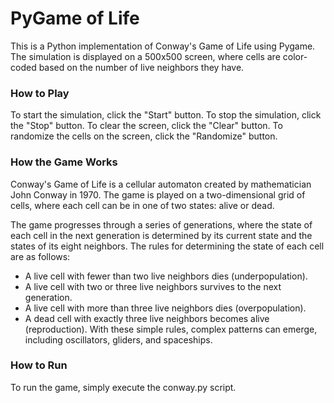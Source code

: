 # PyGame of Life
This is a Python implementation of Conway's Game of Life using Pygame. The simulation is displayed on a 500x500 screen, where cells are color-coded based on the number of live neighbors they have.

### How to Play
To start the simulation, click the "Start" button. To stop the simulation, click the "Stop" button. To clear the screen, click the "Clear" button. To randomize the cells on the screen, click the "Randomize" button.

### How the Game Works
Conway's Game of Life is a cellular automaton created by mathematician John Conway in 1970. The game is played on a two-dimensional grid of cells, where each cell can be in one of two states: alive or dead.

The game progresses through a series of generations, where the state of each cell in the next generation is determined by its current state and the states of its eight neighbors. The rules for determining the state of each cell are as follows:

* A live cell with fewer than two live neighbors dies (underpopulation).
* A live cell with two or three live neighbors survives to the next generation.
* A live cell with more than three live neighbors dies (overpopulation).
* A dead cell with exactly three live neighbors becomes alive (reproduction).
With these simple rules, complex patterns can emerge, including oscillators, gliders, and spaceships.

### How to Run
To run the game, simply execute the conway.py script.
